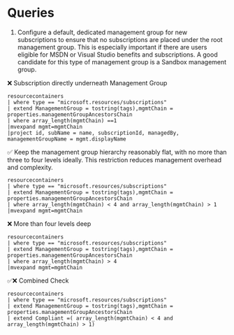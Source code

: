 # Queries

1. Configure a default, dedicated management group for new subscriptions to ensure that no subscriptions are placed under the root management group. This is especially important if there are users eligible for MSDN or Visual Studio benefits and subscriptions. A good candidate for this type of management group is a Sandbox management group.

❌ Subscription directly underneath Management Group

```kusto
resourcecontainers
| where type == "microsoft.resources/subscriptions"
| extend ManagementGroup = tostring(tags),mgmtChain = properties.managementGroupAncestorsChain
| where array_length(mgmtChain) ==1
|mvexpand mgmt=mgmtChain
|project id, subName = name, subscriptionId, managedBy, managementGroupName = mgmt.displayName
```

✅ Keep the management group hierarchy reasonably flat, with no more than three to four levels ideally. This restriction reduces management overhead and complexity.

```kusto
resourcecontainers
| where type == "microsoft.resources/subscriptions"
| extend ManagementGroup = tostring(tags),mgmtChain = properties.managementGroupAncestorsChain
| where array_length(mgmtChain) < 4 and array_length(mgmtChain) > 1
|mvexpand mgmt=mgmtChain
```

❌ More than four levels deep

```kusto
resourcecontainers
| where type == "microsoft.resources/subscriptions"
| extend ManagementGroup = tostring(tags),mgmtChain = properties.managementGroupAncestorsChain
| where array_length(mgmtChain) > 4
|mvexpand mgmt=mgmtChain
```

✅❌ Combined Check

```kusto
resourcecontainers
| where type == "microsoft.resources/subscriptions"
| extend ManagementGroup = tostring(tags),mgmtChain = properties.managementGroupAncestorsChain
| extend Compliant =( array_length(mgmtChain) < 4 and array_length(mgmtChain) > 1)
```
